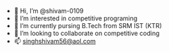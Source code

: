 - 👋 Hi, I’m @shivam-0109
- 👀 I’m interested in competitive programing
- 🌱 I’m currently pursing B.Tech from SRM IST (KTR)
- 💞️ I’m looking to collaborate on competitive coding
- 📫 singhshivam56@aol.com 

<!---
shivam01091/shivam01091 is a ✨ special ✨ repository because its `README.md` (this file) appears on your GitHub profile.
You can click the Preview link to take a look at your changes.
--->
